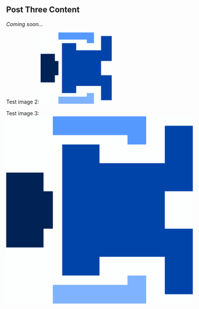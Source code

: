 ## Post Three Content

_Coming soon..._


Test image 2: ![alt text 2](test-image.png "Image title")

Test image 3: ![test text 3](../img/big-image.png "Big image")

